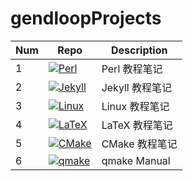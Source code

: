 # gendloopProjects

| **Num** | **Repo** | **Description** |
| ---- | ---- | ---- |
| 1 | [![Perl](https://img.shields.io/github/v/release/gendloop/Perl?display_name=release&style=plastic&logo=github&label=Perl&labelColor=%23bf2b1f&color=blue)](https://github.com/gendloop/Perl)| Perl 教程笔记 |
| 2 | [![Jekyll](https://img.shields.io/github/v/release/gendloop/Jekyll?display_name=release&style=plastic&logo=github&label=Jekyll&labelColor=%23bf2b1f&color=blue)](https://github.com/gendloop/Jekyll)| Jekyll 教程笔记 |
| 3 | [![Linux](https://img.shields.io/github/v/release/gendloop/Linux?display_name=release&style=plastic&logo=github&label=Linux&labelColor=%23bf2b1f&color=blue)](https://github.com/gendloop/Linux)| Linux 教程笔记 |
| 4 | [![LaTeX](https://img.shields.io/github/v/release/gendloop/LaTeX?display_name=release&style=plastic&logo=github&label=LaTeX&labelColor=%23bf2b1f&color=blue)](https://github.com/gendloop/LaTeX)| LaTeX 教程笔记 |
| 5 | [![CMake](https://img.shields.io/github/v/release/gendloop/CMake?display_name=release&style=plastic&logo=github&label=CMake&labelColor=%23bf2b1f&color=blue)](https://github.com/gendloop/CMake)| CMake 教程笔记 |
| 6 | [![qmake](https://img.shields.io/github/v/release/gendloop/qmake?display_name=release&style=plastic&logo=github&label=qmake&labelColor=%23bf2b1f&color=blue)](https://github.com/gendloop/qmake)| qmake Manual |
